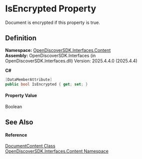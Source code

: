 # IsEncrypted Property


Document is encrypted if this property is true.



## Definition
**Namespace:** <a href="79f11d04-c275-b915-db5b-ab2227989555">OpenDiscoverSDK.Interfaces.Content</a>  
**Assembly:** OpenDiscoverSDK.Interfaces (in OpenDiscoverSDK.Interfaces.dll) Version: 2025.4.4.0 (2025.4.4)

**C#**
``` C#
[DataMemberAttribute]
public bool IsEncrypted { get; set; }
```



#### Property Value
Boolean

## See Also


#### Reference
<a href="8e86a5a1-9129-b079-8605-f7fa3f3a1f21">DocumentContent Class</a>  
<a href="79f11d04-c275-b915-db5b-ab2227989555">OpenDiscoverSDK.Interfaces.Content Namespace</a>  
